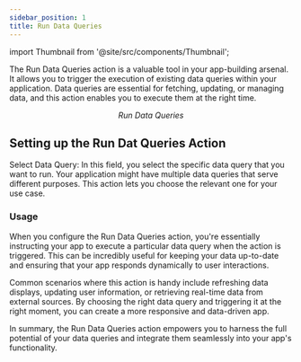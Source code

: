 ```yaml
---
sidebar_position: 1
title: Run Data Queries
---
```



import Thumbnail from '@site/src/components/Thumbnail';


The Run Data Queries action is a valuable tool in your app-building arsenal. It allows you to trigger the execution of existing data queries within your application. Data queries are essential for fetching, updating, or managing data, and this action enables you to execute them at the right time.

<figure>
<Thumbnail src="/img/reference/actionflow-blocks/run-data-query/run-data-query.png" alt="Run Data Queries" />
<figcaption align='center'><i>Run Data Queries</i></figcaption>
</figure>

## Setting up the Run Dat Queries Action

Select Data Query: In this field, you select the specific data query that you want to run. Your application might have multiple data queries that serve different purposes. This action lets you choose the relevant one for your use case.

<figure>
<Thumbnail src="/img/reference/actionflow-blocks/run-data-query/feild.jpeg" alt="Run Data Queries" />
</figure>


### Usage

When you configure the Run Data Queries action, you're essentially instructing your app to execute a particular data query when the action is triggered. This can be incredibly useful for keeping your data up-to-date and ensuring that your app responds dynamically to user interactions.

Common scenarios where this action is handy include refreshing data displays, updating user information, or retrieving real-time data from external sources. By choosing the right data query and triggering it at the right moment, you can create a more responsive and data-driven app.

In summary, the Run Data Queries action empowers you to harness the full potential of your data queries and integrate them seamlessly into your app's functionality.
